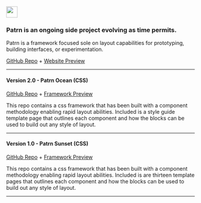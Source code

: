 # <a href="http://patrn.design/" target="_blank"><img src="https://patrn.netlify.app/assets/images/logo.svg" height="30" alt=""></a>

### Patrn is an ongoing side project evolving as time permits.

Patrn is a framework focused sole on layout capabilities for prototyping, building interfaces, or experimentation.

[GitHub Repo](https://github.com/davidbanthony/patrn.design) + [Website Preview]([https://patrn.design](https://patrn.netlify.app))

------------

#### Version 2.0 - Patrn Ocean (CSS)

[GitHub Repo](https://github.com/davidbanthony/PATRN-ocean) + [Framework Preview](https://patrn-ocean.netlify.app)


This repo contains a css framework that has been built with a component methodology enabling rapid layout abilities. Included is a style guide template page that outlines each component and how the blocks can be used to build out any style of layout.


------------

#### Version 1.0 - Patrn Sunset (CSS)

[GitHub Repo](https://github.com/davidbanthony/PATRN-sunset) + [Framework Preview](https://patrn-sunset.netlify.app)

This repo contains a css framework that has been built with a component methodology enabling rapid layout abilities. Included is are thirteen template pages that outlines each component and how the blocks can be used to build out any style of layout.

------------
